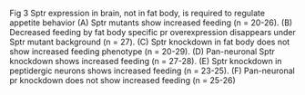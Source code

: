 Fig 3 Sptr expression in brain, not in fat body, is required to regulate appetite behavior
(A) Sptr mutants show increased feeding (n = 20-26). (B) Decreased feeding by fat body specific pr overexpression disappears under Sptr mutant background (n = 27). (C) Sptr knockdown in fat body does not show increased feeding phenotype (n = 20-29). (D) Pan-neuronal Sptr knockdown shows increased feeding (n = 27-28). (E) Sptr knockdown in peptidergic neurons shows increased feeding (n = 23-25). (F) Pan-neuronal pr knockdown does not show increased feeding (n = 25-26)